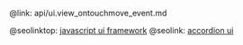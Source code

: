 @link: api/ui.view_ontouchmove_event.md

@seolinktop: [javascript ui framework](https://webix.com)
@seolink: [accordion ui](https://webix.com/widget/accordion/)